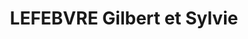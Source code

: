 ---
title: "LEFEBVRE Gilbert et Sylvie"
url: /surgeres/lefebvre-gilbert-et-sylvie/
shop: Lebensmittel
---